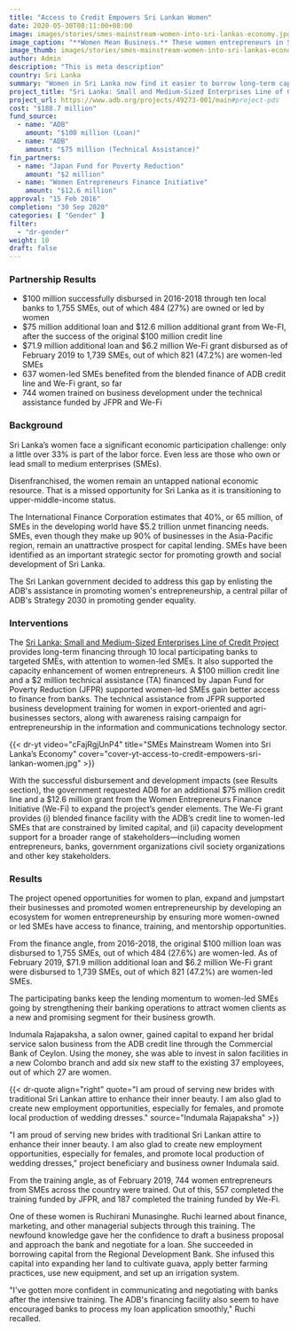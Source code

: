 ```yaml
---
title: "Access to Credit Empowers Sri Lankan Women"
date: 2020-05-30T08:11:00+08:00
image: images/stories/smes-mainstream-women-into-sri-lankas-economy.jpg
image_caption: "**Women Mean Business.** These women entrepreneurs in Sri Lanka and many others like them can now obtain loans faster and easier from local banks to jumpstart their own small business enterprises."
image_thumb: images/stories/smes-mainstream-women-into-sri-lankas-economy-th.jpg
author: Admin
description: "This is meta description"
country: Sri Lanka
summary: "Women in Sri Lanka now find it easier to borrow long-term capital from banks under the ADB’s Sri Lanka: Small and Medium-Sized Enterprises Line of Credit Project that is supported by Women Entrepreneurs Finance Initiative (We-Fi) grant and the Japan Fund for Poverty Reduction (JFPR)."
project_title: "Sri Lanka: Small and Medium-Sized Enterprises Line of Credit Project"
project_url: https://www.adb.org/projects/49273-001/main#project-pds
cost: "$188.7 million"
fund_source: 
  - name: "ADB"
    amount: "$100 million (Loan)"
  - name: "ADB"
    amount: "$75 million (Technical Assistance)"
fin_partners:
  - name: "Japan Fund for Poverty Reduction"
    amount: "$2 million"
  - name: "Women Entrepreneurs Finance Initiative"
    amount: "$12.6 million"
approval: "15 Feb 2016"
completion: "30 Sep 2020"
categories: [ "Gender​" ]
filter:
  - "dr-gender"
weight: 10
draft: false
---
```


### Partnership Results

<ul class="dr-results">
<li><i class="icon-check-circle"></i>$100 million successfully disbursed in 2016-2018 through ten local banks to 1,755 SMEs, out of which 484 (27%) are owned or led by women</li>
<li><i class="icon-check-circle"></i>$75 million additional loan and $12.6 million additional grant from We-FI, after the success of the original $100 million credit line</li>
<li><i class="icon-check-circle"></i>$71.9 million additional loan and $6.2 million We-Fi grant disbursed as of February 2019 to 1,739 SMEs, out of which 821 (47.2%) are women-led SMEs</li> 
<li><i class="icon-check-circle"></i>637 women-led SMEs benefited from the blended finance of ADB credit line and We-Fi grant, so far</li>
<li><i class="icon-check-circle"></i>744 women trained on business development under the technical assistance funded by JFPR and We-Fi</li>
</ul>

### Background
Sri Lanka’s women face a significant economic participation challenge:  only a little over 33% is part of the labor force. Even less are those who own or lead small to medium enterprises (SMEs).  

Disenfranchised, the women remain an untapped national economic resource. That is a missed opportunity for Sri Lanka as it is transitioning to upper-middle-income status.  

The International Finance Corporation estimates that 40%, or 65 million, of SMEs in the developing world have $5.2 trillion unmet financing needs. SMEs, even though they make up 90% of businesses in the Asia-Pacific region, remain an unattractive prospect for capital lending. SMEs have been identified as an important strategic sector for promoting growth and social development of Sri Lanka.

The Sri Lankan government decided to address this gap by enlisting the ADB's assistance in promoting women's entrepreneurship, a central pillar of ADB's Strategy 2030 in promoting gender equality.  

### Interventions

The [Sri Lanka: Small and Medium-Sized Enterprises Line of Credit Project](https://www.adb.org/projects/49273-001/main#project-pds) provides long-term financing through 10 local participating banks to targeted SMEs, with attention to women-led SMEs. It also supported the capacity enhancement of women entrepreneurs. A $100 million credit line and a $2 million technical assistance (TA) financed by Japan Fund for Poverty Reduction (JFPR) supported women-led SMEs gain better access to finance from banks. The technical assistance from JFPR supported business development training for women in export-oriented and agri-businesses sectors, along with awareness raising campaign for entrepreneurship in the information and communications technology sector.  

{{< dr-yt video="cFajRgjUnP4" title="SMEs Mainstream Women into Sri Lanka’s Economy" cover="cover-yt-access-to-credit-empowers-sri-lankan-women.jpg" >}}

With the successful disbursement and development impacts (see Results section), the government requested ADB for an additional $75 million credit line and a $12.6 million grant from the Women Entrepreneurs Finance Initiative (We-Fi) to expand the project’s gender elements. The We-Fi grant provides (i) blended finance facility with the ADB’s credit line to women-led SMEs that are constrained by limited capital, and (ii) capacity development support for a broader range of stakeholders—including women entrepreneurs, banks, government organizations civil society organizations and other key stakeholders.  

### Results

The project opened opportunities for women to plan, expand and jumpstart their businesses and promoted women entrepreneurship by developing an ecosystem for women entrepreneurship by ensuring more women-owned or led SMEs have access to finance, training, and mentorship opportunities.  

From the finance angle, from 2016-2018, the original $100 million loan was disbursed to 1,755 SMEs, out of which 484 (27.6%) are women-led. As of February 2019, $71.9 million additional loan and $6.2 million We-Fi grant were disbursed to 1,739 SMEs, out of which 821 (47.2%) are women-led SMEs.

The participating banks keep the lending momentum to women-led SMEs going by strengthening their banking operations to attract women clients as a new and promising segment for their business growth.

Indumala Rajapaksha, a salon owner, gained capital to expand her bridal service salon business from the ADB credit line through the Commercial Bank of Ceylon. Using the money, she was able to invest in salon facilities in a new Colombo branch and add six new staff to the existing 37 employees, out of which 27 are women. 

{{< dr-quote align="right" quote="I am proud of serving new brides with traditional Sri Lankan attire to enhance their inner beauty. I am also glad to create new employment opportunities, especially for females, and promote local production of wedding dresses." source="Indumala Rajapaksha" >}}

"I am proud of serving new brides with traditional Sri Lankan attire to enhance their inner beauty. I am also glad to create new employment opportunities, especially for females, and promote local production of wedding dresses," project beneficiary and business owner Indumala said.

From the training angle, as of February 2019, 744 women entrepreneurs from SMEs across the country were trained. Out of this, 557 completed the training funded by JFPR, and 187 completed the training funded by We-Fi.  

One of these women is Ruchirani Munasinghe. Ruchi learned about finance, marketing, and other managerial subjects through this training. The newfound knowledge gave her the confidence to draft a business proposal and approach the bank and negotiate for a loan. She succeeded in borrowing capital from the Regional Development Bank. She infused this capital into expanding her land to cultivate guava, apply better farming practices, use new equipment, and set up an irrigation system.  

"I've gotten more confident in communicating and negotiating with banks after the intensive training. The ADB's financing facility also seem to have encouraged banks to process my loan application smoothly," Ruchi recalled.